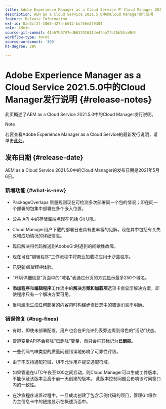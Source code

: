 ```yaml
---
title: Adobe Experience Manager as a Cloud Service 中 Cloud Manager 2021.5.0 的发行说明
description: AEM as a Cloud Service 2021.5.0中的Cloud Manager发行说明
feature: Release Information
exl-id: 8ae3cf2f-1865-427a-b612-bdf56e2f0304
role: Admin
source-git-commit: 41a67b0747ed665291631de4faa7fb7bb50aa9b9
workflow-type: tm+mt
source-wordcount: '390'
ht-degree: 28%

---
```


# Adobe Experience Manager as a Cloud Service 2021.5.0中的Cloud Manager发行说明 {#release-notes}

此页概述了AEM as a Cloud Service 2021.5.0中的Cloud Manager发行说明。

>[!NOTE]
>若要查看Adobe Experience Manager as a Cloud Service的最新发行说明，请单击[此处](https://experienceleague.adobe.com/zh-hans/docs/experience-manager-cloud-service/content/release-notes/release-notes/release-notes-current)。

## 发布日期 {#release-date}

AEM as a Cloud Service 2021.5.0中的Cloud Manager的发布日期是2021年5月6日。

### 新增功能 {#what-is-new}

* PackageOverlaps 质量规则现在可检测多次部署同一个包的情况；即在同一个部署的包集中部署在多个嵌入位置。

* 公共 API 中的存储库端点现在包括 Git URL。

* Cloud Manager用户下载的部署日志具有更丰富的见解，现在其中包括有关失败和成功情况的详细信息。

* 现已解决将代码推送到AdobeGit时遇到的间歇性故障。

* 现在可在“编辑程序”工作流程中将商业加载项应用于沙盒程序。

* 已更新&#x200B;*编辑程序*&#x200B;体验。

* “环境详细信息”页面中的“域名”表通过分页的方式显示最多250个域名。

* **添加程序**&#x200B;和&#x200B;**编辑程序**&#x200B;工作流中的&#x200B;**解决方案和加载项**&#x200B;选项卡会显示解决方案，即使程序只有一个解决方案可用。

* 当构建未生成任何部署的内容包时构建步骤日志中的错误消息不明确。

### 错误修复 {#bug-fixes}

* 有时，即使未部署配置，用户也会在IP允许列表旁边看到绿色的“活动”状态。

* 管道变量API不会移除“已删除”变量，而只会将其标记为&#x200B;**已删除**。

* 一些代码气味类型的质量问题错误地影响了可靠性评级。

* 由于不支持通配符域，UI不允许用户提交通配符域。

* 如果管道在UTC午夜至1:00之间启动，则Cloud Manager可以生成工件版本。 不能保证该版本会高于前一天创建的版本。 此版本控制问题会影响该时间窗口内的一致性。

* 在沙盒程序设置过程中，一旦成功创建了包含示例代码的项目，管理Git将作为主信息卡中的链接显示在概述页面中。

